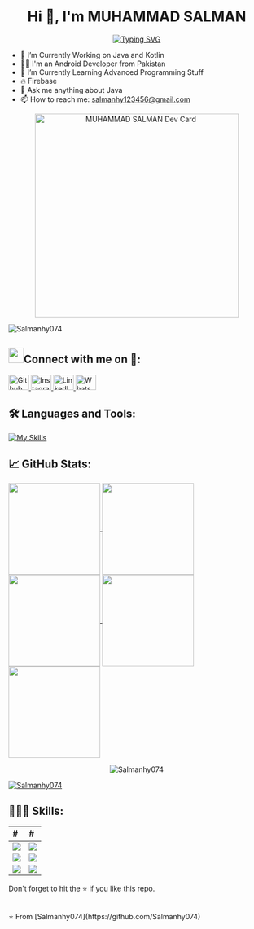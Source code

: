  <h1 align="center">Hi 👋, I'm MUHAMMAD SALMAN</h1>

<div align="center">
  <a href="https://git.io/typing-svg">
    <img src="https://readme-typing-svg.demolab.com?font=Roboto+Slab&weight=500&size=25&duration=4000&pause=500&color=FF8000&center=true&vCenter=true&width=665&height=55&lines=Hi+%F0%9F%91%8B%2C+I'm+MUHAMMAD+SALMAN;%F0%9F%94%AD+I’m+currently+working+on+Java+and+Kotlin;%F0%9F%8C%B1+Learning+advanced+Programming+Stuff;%E2%9A%A1+Firebase;%F0%9F%93%AB+How+to+reach+me%3A+salmanhy123456%40gmail.com" alt="Typing SVG" />
  </a>
</div>



- 🔭 I’m Currently Working on Java and Kotlin
- 👨‍💻 I'm an Android Developer from Pakistan
- 🌱 I’m Currently Learning Advanced Programming Stuff
- 🔥 Firebase
- 💬 Ask me anything about Java
- 📫 How to reach me: salmanhy123456@gmail.com

<p align="center">
  <img src="https://github.com/Salmanhy074/Salmanhy074/blob/main/devcard.svg" width="400" alt="MUHAMMAD SALMAN Dev Card"/>
</p>

<p align="left">
  <img src="https://komarev.com/ghpvc/?username=Salmanhy074&label=Profile%20views&color=0e75b6&style=flat" alt="Salmanhy074"/>
</p>

  
  
<h2 align="left" > <img src="https://media.giphy.com/media/iY8CRBdQXODJSCERIr/giphy.gif" width="30" height="30" style="margin-center: 10px;">Connect with me on 🤝: </h2>

<div id="badges" align="left">
  <a href="https://github.com/Salmanhy074/Salmanhy074">
    <img src="https://raw.githubusercontent.com/rahuldkjain/github-profile-readme-generator/master/src/images/icons/Social/github.svg" alt="Github" height="30" width="40"/>
  </a>
  <a href="https://www.instagram.com/itxz_sallu_">
    <img src="https://raw.githubusercontent.com/rahuldkjain/github-profile-readme-generator/master/src/images/icons/Social/instagram.svg" alt="Instagram" height="30" width="40"/>
  </a>
  <a href="https://www.linkedin.com/in/muhammad-salman074">
    <img src="https://raw.githubusercontent.com/rahuldkjain/github-profile-readme-generator/master/src/images/icons/Social/linked-in-alt.svg" alt="LinkedIn" height="30" width="40"/>
  </a>
  <a href="https://wa.me/+923082456659">
    <img src="https://raw.githubusercontent.com/rahuldkjain/github-profile-readme-generator/master/src/images/icons/Social/whatsapp.svg" alt="WhatsApp" height="30" width="40"/>
  </a>
</div>




<h2>🛠️ Languages and Tools:</h2>

[![My Skills](https://skillicons.dev/icons?i=java,kotlin,firebase,github,androidstudio,idea,stackoverflow,vscode)](https://skillicons.dev)


<h2>📈 GitHub Stats:</h2>

<div align="left">
  <a href="https://github.com/Salmanhy074">
    <img align="center" src="http://github-profile-summary-cards.vercel.app/api/cards/stats?username=Salmanhy074&theme=2077" height="180em" />
    <img align="center" src="http://github-profile-summary-cards.vercel.app/api/cards/most-commit-language?username=Salmanhy074&theme=2077" height="180em" />
    <img align="center" src="http://github-profile-summary-cards.vercel.app/api/cards/repos-per-language?username=Salmanhy074&theme=2077" height="180em" />
    <img align="center" src="http://github-profile-summary-cards.vercel.app/api/cards/productive-time?username=Salmanhy074&theme=2077" height="180em" />
    <img align="center" src="http://github-profile-summary-cards.vercel.app/api/cards/profile-details?username=Salmanhy074&theme=2077" height="180em" />
  </a>
</div>

<p style="text-align: center;">
  <img src="https://github-readme-streak-stats.herokuapp.com/?user=Salmanhy074&" alt="Salmanhy074" />
</p>


<p align="left"> <a href="https://github.com/ryo-ma/github-profile-trophy"><img src="https://github-profile-trophy.vercel.app/?username=Salmanhy074" alt="Salmanhy074" /></a> </p>


<h2>🧑🏻‍💻 Skills:</h2>

| # | # |
| :------------ | :--------------- |
| <img src="https://img.shields.io/badge/-Java-0D1117?style=flat-square&logo=oracle&logoColor=F0DB4F"> | <img src="https://img.shields.io/badge/-Kotlin-0D1117?style=flat-square&logo=kotlin&logoColor=F0DB4F"> |
| <img src="https://img.shields.io/badge/-XML-0D1117?style=flat-square&logo=html5&logoColor=F0DB4F"> | <img src="https://img.shields.io/badge/-Firebase-0D1117?style=flat-square&logo=firebase&logoColor=F0DB4F"> |
| <img src="https://img.shields.io/badge/-API-0D1117?style=flat-square&logo=fastapi&logoColor=F0DB4F"> | <img src="https://img.shields.io/badge/-Material%20Design-0D1117?style=flat-square&logo=material-design&logoColor=F0DB4F"> |








Don't forget to hit the :star: if you like this repo.

<br>
⭐️ From [Salmanhy074](https://github.com/Salmanhy074)
